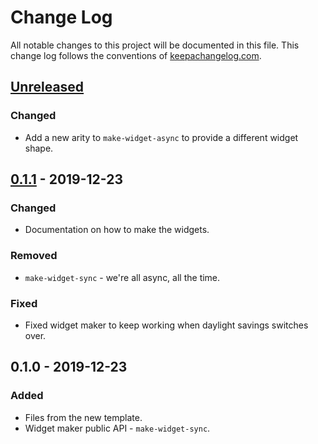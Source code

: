 # Change Log
All notable changes to this project will be documented in this file. This change log follows the conventions of [keepachangelog.com](http://keepachangelog.com/).

## [Unreleased]
### Changed
- Add a new arity to `make-widget-async` to provide a different widget shape.

## [0.1.1] - 2019-12-23
### Changed
- Documentation on how to make the widgets.

### Removed
- `make-widget-sync` - we're all async, all the time.

### Fixed
- Fixed widget maker to keep working when daylight savings switches over.

## 0.1.0 - 2019-12-23
### Added
- Files from the new template.
- Widget maker public API - `make-widget-sync`.

[Unreleased]: https://github.com/your-name/double-snake-game/compare/0.1.1...HEAD
[0.1.1]: https://github.com/your-name/double-snake-game/compare/0.1.0...0.1.1
